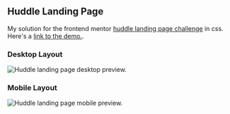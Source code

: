 ## Huddle Landing Page 

My solution for the frontend mentor [huddle landing page challenge](https://www.frontendmentor.io/challenges/huddle-landing-page-with-a-single-introductory-section-B_2Wvxgi0) in css. Here's a [link to the demo.](https://unruffled-heisenberg-397c66.netlify.app/).

### Desktop Layout

![Huddle landing page desktop preview.]("./assets/desktop-solution.png")


### Mobile Layout

![Huddle landing page mobile preview.]("./assets/mobile-solution.png")
